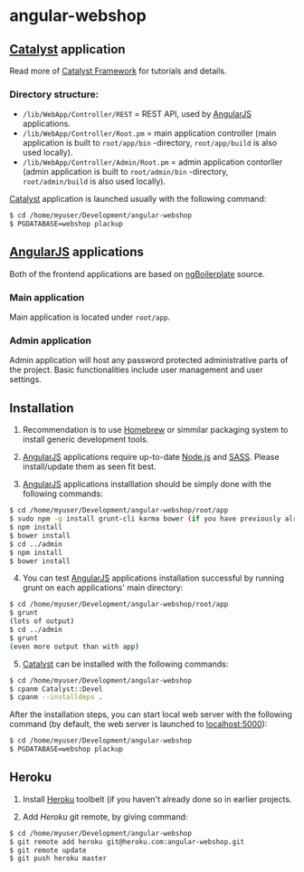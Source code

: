 # angular-webshop

## [Catalyst](http://www.catalystframework.org/) application

Read more of [Catalyst Framework](http://www.catalystframework.org/) for tutorials and details.

### Directory structure:
- `/lib/WebApp/Controller/REST` = REST API, used by [AngularJS](https://angularjs.org/) applications.
- `/lib/WebApp/Controller/Root.pm` = main application controller (main application is built to `root/app/bin` -directory, `root/app/build` is also used locally).
- `/lib/WebApp/Controller/Admin/Root.pm` = admin application contorller (admin application is built to `root/admin/bin` -directory, `root/admin/build` is also used locally).

[Catalyst](http://www.catalystframework.org/) application is launched usually with the following command:

```sh
$ cd /home/myuser/Development/angular-webshop
$ PGDATABASE=webshop plackup
```

## [AngularJS](https://angularjs.org/) applications

Both of the frontend applications are based on [ngBoilerplate](https://github.com/ngbp/ngbp/) source.

### Main application

Main application is located under `root/app`.

### Admin application

Admin application will host any password protected administrative parts of the project. Basic functionalities include user management and user settings.

## Installation

1) Recommendation is to use [Homebrew](http://brew.sh/) or simmilar packaging system to install generic development tools.

2) [AngularJS](https://angularjs.org/) applications require up-to-date [Node.js](http://nodejs.org/) and [SASS](http://sass-lang.com/). Please install/update them as seen fit best.

3) [AngularJS](https://angularjs.org/) applications installlation should be simply done with the following commands:
```sh
$ cd /home/myuser/Development/angular-webshop/root/app
$ sudo npm -g install grunt-cli karma bower (if you have previously already installed these tools globally, you can skip this step)
$ npm install
$ bower install
$ cd ../admin
$ npm install
$ bower install
```

4) You can test [AngularJS](https://angularjs.org/) applications installation successful by running grunt on each applications' main directory:

```sh
$ cd /home/myuser/Development/angular-webshop/root/app
$ grunt
(lots of output)
$ cd ../admin
$ grunt
(even more output than with app)
```

5) [Catalyst](http://www.catalystframework.org/) can be installed with the following commands:

```sh
$ cd /home/myuser/Development/angular-webshop
$ cpanm Catalyst::Devel
$ cpanm --installdeps .
```

After the installation steps, you can start local web server with the following command (by default, the web server is launched to [localhost:5000](http://localhost:5000)):

```sh
$ cd /home/myuser/Development/angular-webshop
$ PGDATABASE=webshop plackup
```

## Heroku

1) Install [Heroku](http://www.heroku.com/) toolbelt (if you haven't already done so in earlier projects.

2) Add *Heroku* git remote, by giving command:

```sh
$ cd /home/myuser/Development/angular-webshop
$ git remote add heroku git@heroku.com:angular-webshop.git
$ git remote update
$ git push heroku master
```